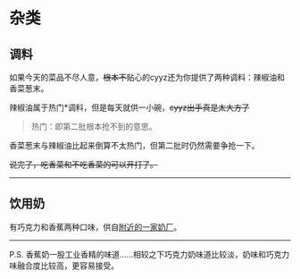 # 杂类

## 调料

如果今天的菜品不尽人意，<s>根本不</s>贴心的cyyz还为你提供了两种调料：辣椒油和香菜葱末。

辣椒油属于</i>热门</i>\*调料，但是每天就供一小碗，<s></i>cyyz出手真是太大方了</i></s>
> 热门：即第二批根本抢不到的意思。

香菜葱末与辣椒油比起来倒算不太热门，但第二批时仍然需要争抢一下。

<s>说完了，吃香菜和不吃香菜的可以开打了。</s>

---

## 饮用奶

有巧克力和香蕉两种口味，供自[附近的一家奶厂](http://www.qdmilk.com/index.html)。

---

P.S. 香蕉奶一股工业香精的味道……相较之下巧克力奶味道比较淡，奶味和巧克力味融合度比较高，更容易接受。